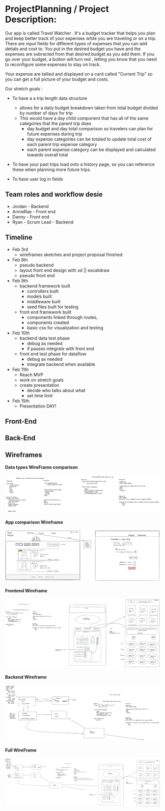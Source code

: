 # ProjectPlanning / Project Description: 
Our app is called Travel Watcher . It's a budget tracker that helps you plan and  keep better track of your expenses while you are traveling or on a trip. There are input fields for different types of expenses that you can add detials and cost to. You put in the desired budget you have and the expenses are subracted from that desired budget as you add them. If you go over your budget, a button will turn red , letting you know that you need to reconfigure some expenses to stay on track.  

Your expense are tallied and displayed on a card called "Current Trip" so you can get a full picture of your budget and costs. 

Our stretch goals : 
- To have a a trip length data structure 
    - allows for a daily budget breakdown taken from total budget divided by number of days for trip 
    - This would have a day child component that has all of the same categories that the parent trip does
        - day budget and day total comparison so travelers can plan for future expenses during trip
        - day expense categories can be totaled to update total cost of each parent trip expense category 
        - each parent expense category can be displayed and calculated towards overall total
    
- To have your past trips load onto a history page, so you can reference these when planning more future trips. 
- To have user log in fields 


## Team roles and workflow desie
- Jordan - Backend
- AnnieRae - Front end
- Danny - Front end
- Ryan - Scrum Lead - Backend

## Timeline
- Feb 3rd 
    - wireframes sketches and project proposal finished
- Feb 8th 
    - pseudo backend 
    - layout front end design with xd || excalidraw
    - pseudo front end
- Feb 9th 
    - backend framework built
        - controllers built
        - models built
        - middleware built
        - seed files built for testing 
    - front end framework built 
        - components linked through routes, 
        - components created
        - basic css for visualization and testing
- Feb 10th
    - backend data test phase 
        - debug as needed 
        - if passes integrate with front end 
    - front end test phase for dataflow 
        - debug as needed
        - integrate backend when available
- Feb 11th 
    - Reach MVP 
    - work on stretch goals 
    - create presentation 
        - decide who talks about what
        - set time limit
- Feb 15th    
    - Presentation DAY!

## Front-End

## Back-End

## Wireframes
#### Data types WireFrame comparison
![alt text](https://github.com/WaterMERN/ProjectPlanning/blob/main/wireframes/datatypesforpossibleapps.png)
#### App comparison Wireframe 
![alt text](https://github.com/WaterMERN/ProjectPlanning/blob/main/wireframes/frontendDannytest.png)
#### Frontend  Wireframe 
![alt text](https://github.com/WaterMERN/ProjectPlanning/blob/main/wireframes/TravelBudgeter%20front%20end%20sketch.png)
#### Backend Wireframe
![alt text](https://github.com/WaterMERN/ProjectPlanning/blob/main/wireframes/Travel%20budgeter%20BACKEND.png)
#### Full WireFrame
![alt text](https://github.com/WaterMERN/ProjectPlanning/blob/main/wireframes/TravelBudgeter%20FRONT%20AND%20BACK%20ENDS.png)